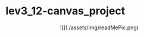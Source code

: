 # lev3_12-canvas_project
<div style="text-align: center;">
![](./assets/img/readMePic.png)
</div>



